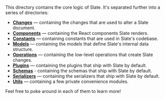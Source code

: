 
This directory contains the core logic of Slate. It's separated further into a series of directories:

- [**Changes**](./changes) — containing the changes that are used to alter a Slate document.
- [**Components**](./components) — containing the React components Slate renders.
- [**Constants**](./constants) — containing constants that are used in Slate's codebase.
- [**Models**](./models) — containing the models that define Slate's internal data structure.
- [**Operations**](./operations) — containing the low-level operations that create Slate changes.
- [**Plugins**](./plugins) — containing the plugins that ship with Slate by default.
- [**Schemas**](./schemas) - containing the schemas that ship with Slate by default.
- [**Serializers**](./serializers) — containing the serializers that ship with Slate by default.
- [**Utils**](./utils) — containing a few private convenience modules.

Feel free to poke around in each of them to learn more!
